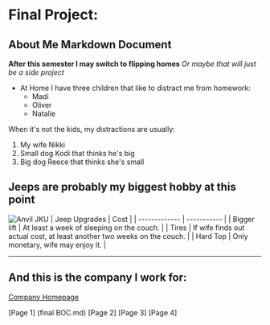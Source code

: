 # Final Project: 
## About Me Markdown Document
**After this semester I may switch to flipping homes**
*Or maybe that will just be a side project*

+ At Home I have three children that like to distract me from homework:
  * Madi
  * Oliver
  *	Natalie
    

When it's not the kids, my distractions are usually: 

1. My wife Nikki
2. Small dog Kodi that thinks he's big
3. Big dog Reece that thinks she's small 


## Jeeps are probably my biggest hobby at this point
![Anvil JKU](https://cdn10.bigcommerce.com/s-cn6mxlx/product_images/uploaded_images/img-3975.jpg)
| Jeep Upgrades | Cost |
| ------------- | ----------- |
| Bigger lift 	| At least a week of sleeping on the couch. |
| Tires			| If wife finds out actual cost, at least another two weeks on the couch. |
| Hard Top 		| Only monetary, wife may enjoy it. |


___
## And this is the company I work for:
[Company Homepage](https://www.hitachivantara.com/en-us/home.html)


[Page 1] (final BOC.md)
[Page 2]
[Page 3]
[Page 4]


